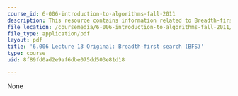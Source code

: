```yaml
---
course_id: 6-006-introduction-to-algorithms-fall-2011
description: This resource contains information related to Breadth-first search (BFS).
file_location: /coursemedia/6-006-introduction-to-algorithms-fall-2011/8f89fd0ad2e9af6dbe075dd503e81d18_MIT6_006F11_lec13_orig.pdf
file_type: application/pdf
layout: pdf
title: '6.006 Lecture 13 Original: Breadth-first search (BFS)'
type: course
uid: 8f89fd0ad2e9af6dbe075dd503e81d18

---
```

None